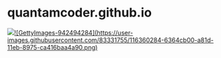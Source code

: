# quantamcoder.github.io

<!DOCTYPE html>
<html>
  <head>
    <meta charset="utf-8">
    <title>Web Devlopment project</title>
  </head>
  <body><nav><a href="#" class="logo">
        <img src="GettyImages-942494284](https://user-images.githubusercontent.com/83331755/116359662-af634000-a81c-11eb-9d76-eb15c6c043a5.png">![GettyImages-942494284](https://user-images.githubusercontent.com/83331755/116360284-6364cb00-a81d-11eb-8975-ca416baa4a90.png)

  </body>
</html>  
